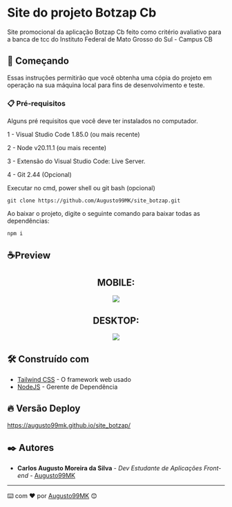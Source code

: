 # Site do projeto Botzap Cb

Site promocional da aplicação Botzap Cb feito como critério avaliativo para a banca de tcc do Instituto Federal de Mato Grosso do Sul - Campus CB

## 🚀 Começando

Essas instruções permitirão que você obtenha uma cópia do projeto em operação na sua máquina local para fins de desenvolvimento e teste.

### 📋 Pré-requisitos

Alguns pré requisitos que você deve ter instalados no computador.

1 - Visual Studio Code 1.85.0 (ou mais recente)

2 - Node v20.11.1 (ou mais recente)

3 - Extensão do Visual Studio Code: Live Server.

4 - Git 2.44 (Opcional)

Executar no cmd, power shell ou git bash (opcional)
```
git clone https://github.com/Augusto99MK/site_botzap.git
```
Ao baixar o projeto, digite o seguinte comando para baixar todas as dependências:

```
npm i
```

## ☕Preview

<h2 align="center"> MOBILE: </h2>

<p align="center">
  <img src="https://github.com/Augusto99MK/site_botzap/assets/121398051/4072bae0-369e-43df-8e60-d0e524c3128c" />
</p>


<h2 align="center"> DESKTOP: </h2>

<p align="center">
  <img src="https://github.com/Augusto99MK/site_botzap/assets/121398051/0dff43b6-8954-4110-952e-5c1660cc4cc8" />
</p>

## 🛠️ Construído com

* [Tailwind CSS](https://tailwindcss.com/) - O framework web usado
* [NodeJS](https://nodejs.org/en) - Gerente de Dependência

## 🔥 Versão Deploy

https://augusto99mk.github.io/site_botzap/

## ✒️ Autores

* **Carlos Augusto Moreira da Silva** - *Dev Estudante de Aplicações Front-end* - [Augusto99MK](https://github.com/Augusto99MK)
---
⌨️ com ❤️ por [Augusto99MK](https://github.com/Augusto99MK) 😊
